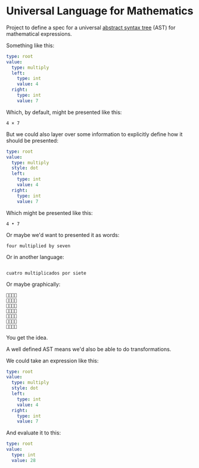 # Universal Language for Mathematics

Project to define a spec for a universal [abstract syntax tree](https://en.wikipedia.org/wiki/Abstract_syntax_tree) (AST) for mathematical expressions.

Something like this:

```yaml
type: root
value:
  type: multiply
  left:
    type: int
    value: 4
  right:
    type: int
    value: 7
```

Which, by default, might be presented like this:

```
4 × 7
```

But we could also layer over some information to explicitly define how it should be presented:

```yaml
type: root
value:
  type: multiply
  style: dot
  left:
    type: int
    value: 4
  right:
    type: int
    value: 7
```

Which might be presented like this:

```
4 • 7
```

Or maybe we'd want to presented it as words:

```
four multiplied by seven
```

Or in another language:

```

cuatro multiplicados por siete
```

Or maybe graphically:

```
🦄🦄🦄🦄
🦄🦄🦄🦄
🦄🦄🦄🦄
🦄🦄🦄🦄
🦄🦄🦄🦄
🦄🦄🦄🦄
🦄🦄🦄🦄
```

You get the idea.

A well defined AST means we'd also be able to do transformations.

We could take an expression like this:

```yaml
type: root
value:
  type: multiply
  style: dot
  left:
    type: int
    value: 4
  right:
    type: int
    value: 7
```

And evaluate it to this:

```yaml
type: root
value:
  type: int
  value: 28
```
